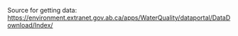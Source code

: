 Source for getting data: https://environment.extranet.gov.ab.ca/apps/WaterQuality/dataportal/DataDownload/Index/
